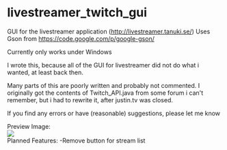 livestreamer_twitch_gui
=======================
GUI for the livestreamer application (http://livestreamer.tanuki.se/)
Uses Gson from https://code.google.com/p/google-gson/

Currently only works under Windows

I wrote this, because all of the GUI for livestreamer did not do what i wanted, at least back then.

Many parts of this are poorly written and probably not commented.
I originally got the contents of Twitch_API.java from some forum i can't remember, 
but i had to rewrite it, after justin.tv was closed.

If you find any errors or have (reasonable) suggestions, please let me know


Preview Image:<br>
<img src="https://github.com/westerwave/livestreamer_twitch_gui/blob/master/preview.jpg"></img>
<br>
Planned Features:
-Remove button for stream list
